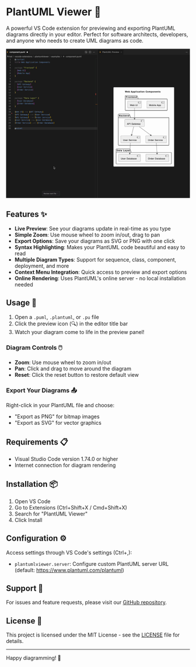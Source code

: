 # PlantUML Viewer 🌿

A powerful VS Code extension for previewing and exporting PlantUML diagrams directly in your editor. Perfect for software architects, developers, and anyone who needs to create UML diagrams as code.

![Side by side editing](media/showcase_sidebyside_edit.gif)

## Features ✨

* **Live Preview**: See your diagrams update in real-time as you type
* **Simple Zoom**: Use mouse wheel to zoom in/out, drag to pan
* **Export Options**: Save your diagrams as SVG or PNG with one click
* **Syntax Highlighting**: Makes your PlantUML code beautiful and easy to read
* **Multiple Diagram Types**: Support for sequence, class, component, deployment, and more
* **Context Menu Integration**: Quick access to preview and export options
* **Online Rendering**: Uses PlantUML's online server - no local installation needed

## Usage 🚀

1. Open a `.puml`, `.plantuml`, or `.pu` file
2. Click the preview icon (🔍) in the editor title bar
3. Watch your diagram come to life in the preview panel!

### Diagram Controls 🖱️

* **Zoom**: Use mouse wheel to zoom in/out
* **Pan**: Click and drag to move around the diagram
* **Reset**: Click the reset button to restore default view

### Export Your Diagrams 📤

Right-click in your PlantUML file and choose:
* "Export as PNG" for bitmap images
* "Export as SVG" for vector graphics

## Requirements 📋

* Visual Studio Code version 1.74.0 or higher
* Internet connection for diagram rendering

## Installation 📦

1. Open VS Code
2. Go to Extensions (Ctrl+Shift+X / Cmd+Shift+X)
3. Search for "PlantUML Viewer"
4. Click Install

## Configuration ⚙️

Access settings through VS Code's settings (Ctrl+,):
* `plantumlviewer.server`: Configure custom PlantUML server URL (default: https://www.plantuml.com/plantuml)

## Support 💬

For issues and feature requests, please visit our [GitHub repository](https://github.com/BenkoSoft/plantuml/issues).

## License 📄

This project is licensed under the MIT License - see the [LICENSE](LICENSE) file for details.

---

Happy diagramming! 🎨
